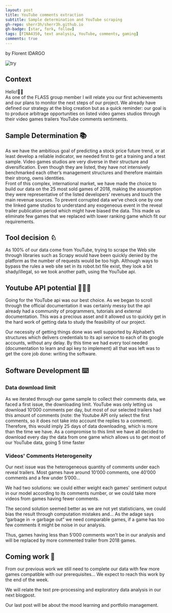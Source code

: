 ```yaml
---
layout: post
title: YouTube comments extraction
subtitle: Sample determination and YouTube scraping
gh-repo: sherr3h/sherr3h.github.io
gh-badge: [star, fork, follow]
tags: [FINA4350, text analysis, YouTube, comments, gaming]
comments: true
---
```

by Florent IDARGO

![try](/img/avatar-icon.png)

## Context ## 

Hello!👋🏽<br />
As one of the FLASS group member I will relate you our first achievements and our plans to monitor the next steps of 
our project. We already have defined our strategy at the blog creation but as a quick reminder: our goal is to produce 
arbitrage opportunities on listed video games studios through their video games trailers YouTube comments sentiments.


## Sample Determination 📚 ## 

 As we have the ambitious goal of predicting a stock price future trend, or at least develop a reliable indicator,
we needed first to get a training and a test sample. Video games studios are very diverse in their structure and 
diversification. Even though they are listed, they have not intensively benchmarked each other’s management structures 
and therefore maintain their strong, owns identities.<br />
Front of this complex, international market, we have made the choice to build our data on the 25 most sold games of 2018,
making the assumption they were representative of the listed developers’ revenues and touch the main revenue sources.
To prevent corrupted data we’ve check one by one the linked game studios to understand any exogeneous event in the reveal 
trailer publication period which might have biased the data. This made us eliminate few games that we replaced with lower 
ranking game which fit our requirements.


## Tool decision ♘ ## 

As 100% of our data come from YouTube, trying to scrape the Web site through libraries such as Scrapy would 
have been quickly denied by the platform as the number of requests would be too high. Although ways to bypass the 
rules a web site set in its robot.txt file exist, they look a bit shady/illegal, so we took another path, using the 
YouTube api.


## Youtube API potential 🧙🏼‍♂️ ## 

Going for the YouTube api was our best choice. As we began to scroll through the official documentation it was 
certainly messy but the api already had a community of programmers, tutorials and external documentation. 
This was a precious asset and it allowed us to quickly get in the hard work of getting data to study the feasibility 
of our project.

Our necessity of getting things done was well supported by Alphabet’s structures which delivers credentials to 
its api service to each of its google accounts, without any delay. By this time we had every tool needed 
(documentation to learn and api key to implement) all that was left was to get the core job done: writing the software.


## Software Development ⌨️ ##

### Data download limit ### 

As we iterated through our game sample to collect their comments data, we faced a first issue, the downloading limit. 
YouTube was only letting us download 10’000 comments per day, but most of our selected trailers had this amount of comments (note: the Youtube API only select the first comments, so it does not take into account the replies to a comment). Therefore, this would imply 25 days of data downloading, which is more than the time we have. As a compromise to this limit we have all decided to download every day the data from one game which allows us to get most of our YouTube data, going 5 time faster<br/>

### Videos' Comments Heterogeneity ###

Our next issue was the heterogeneous quantity of comments under each reveal trailers. Most games have around 10’000 comments, one 40’000 comments and a few under 5’000… 

We had two solutions: we could either weight each games' sentiment output in our model according to its comments 
number, or we could take more videos from games having fewer comments.

The second solution seemed better as we are not yet statisticians, we could bias the result through computation mistakes and… 
As the adage says “garbage in -> garbage out” we need comparable games, if a game has too few comments it might be noise in our analysis.

Thus, games having less than 5’000 comments won’t be in our analysis and will be replaced by more commented trailer from 2018 games.

## Coming work 📆 ##

From our previous work we still need to complete our data with few more games compatible with our prerequisites... We expect
to reach this work by the end of the week.

We will relate the text pre-processing and exploratory data analysis in our next blogpost.

Our last post will be about the mood learning and portfolio management.

